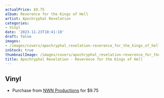 ```yaml
---
actualPrice: $9.75
album: Reverence for the Kings of Hell
artist: Apochryphal Revelation
categories:
- Vinyl
date: '2023-11-23T18:41:18'
draft: false
images:
- /images/covers/apochryphal_revelation-reverence_for_the_kings_of_hell.jpg
inStock: true
thumbnailImage: /images/covers/apochryphal_revelation-reverence_for_the_kings_of_hell-thumb.jpg
title: Apochryphal Revelation - Reverence for the Kings of Hell
---
```


## Vinyl
* Purchase from [NWN Productions](http://shop.nwnprod.com/index.php?route=product/product&path=75&product_id=41785&sort=pd.name&order=ASC) for $9.75
